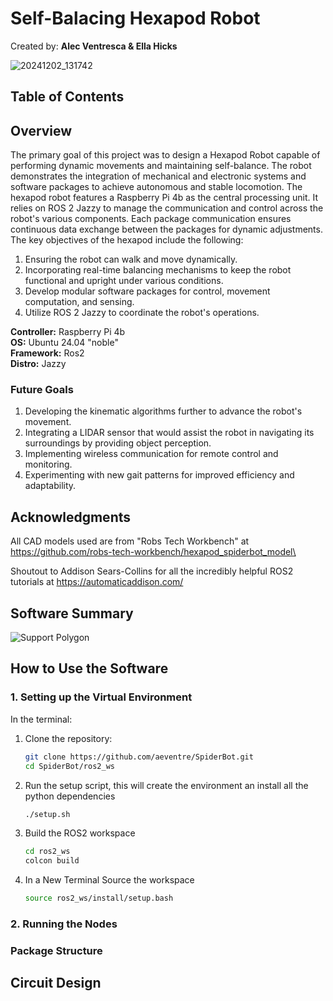 # Self-Balacing Hexapod Robot
Created by: **Alec Ventresca & Ella Hicks**

![20241202_131742](https://github.com/user-attachments/assets/5de234e7-d59f-4bf5-8e5d-8d2eb02bb3d5)

## Table of Contents


## Overview
The primary goal of this project was to design a Hexapod Robot capable of performing dynamic movements and maintaining self-balance. The robot demonstrates the integration of mechanical and electronic systems and software packages to achieve autonomous and stable locomotion. The hexapod robot features a Raspberry Pi 4b as the central processing unit. It relies on ROS 2 Jazzy to manage the communication and control across the robot's various components. Each package communication ensures continuous data exchange between the packages for dynamic adjustments. The key objectives of the hexapod include the following: 

1. Ensuring the robot can walk and move dynamically.
2. Incorporating real-time balancing mechanisms to keep the robot functional and upright under various conditions.
3. Develop modular software packages for control, movement computation, and sensing.
4. Utilize ROS 2 Jazzy to coordinate the robot's operations.

**Controller:** Raspberry Pi 4b  
**OS:** Ubuntu 24.04 "noble"  
**Framework:** Ros2  
**Distro:** Jazzy


### Future Goals
1. Developing the kinematic algorithms further to advance the robot's movement.
2. Integrating a LIDAR sensor that would assist the robot in navigating its surroundings by providing object perception.
3. Implementing wireless communication for remote control and monitoring.
4. Experimenting with new gait patterns for improved efficiency and adaptability.

## Acknowledgments
All CAD models used are from "Robs Tech Workbench" at https://github.com/robs-tech-workbench/hexapod_spiderbot_model\  
  
Shoutout to Addison Sears-Collins for all the incredibly helpful ROS2 tutorials at https://automaticaddison.com/


## Software Summary
![Support Polygon](https://github.com/user-attachments/assets/2a590f97-79df-4a50-9e1c-7e0ff6e2a661)

## How to Use the Software
### 1. Setting up the Virtual Environment
In the terminal:
1. Clone the repository:
   ```bash
   git clone https://github.com/aeventre/SpiderBot.git
   cd SpiderBot/ros2_ws
2. Run the setup script, this will create the environment an install all the python dependencies
    ```bash
    ./setup.sh
3. Build the ROS2 workspace
    ```bash
    cd ros2_ws
    colcon build
4. In a New Terminal Source the workspace
    ```bash
    source ros2_ws/install/setup.bash
### 2. Running the Nodes
### Package Structure


## Circuit Design

